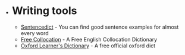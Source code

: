 - # Writing tools
	- [Sentencedict](https://sentencedict.com) - You can find good sentence examples for almost every word
	- [Free Collocation](https://www.freecollocation.com/) - A Free English Collocation Dictionary
	- [Oxford Learner's Dictionary](https://www.oxfordlearnersdictionaries.com/) - A free official oxford dict